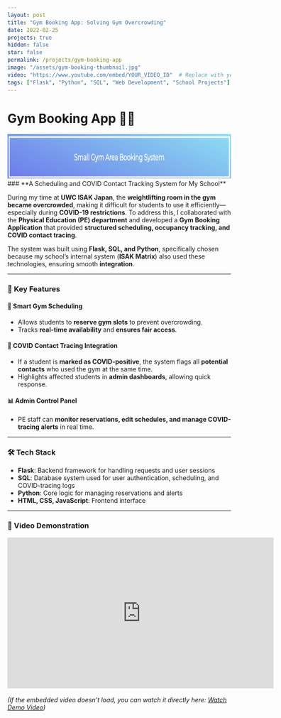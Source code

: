 ```yaml
---
layout: post
title: "Gym Booking App: Solving Gym Overcrowding"
date: 2022-02-25
projects: true
hidden: false
star: false
permalink: /projects/gym-booking-app
image: "/assets/gym-booking-thumbnail.jpg"
video: "https://www.youtube.com/embed/YOUR_VIDEO_ID"  # Replace with your unlisted YouTube video link
tags: ["Flask", "Python", "SQL", "Web Development", "School Projects"]
---
```

# Gym Booking App 🏋️‍♂️  
<img src="/assets/images/smallgym_thumbnail.png" alt="AviaAssist Screenshot" width="600" height = "100">
### **A Scheduling and COVID Contact Tracking System for My School**  

During my time at **UWC ISAK Japan**, the **weightlifting room in the gym became overcrowded**, making it difficult for students to use it efficiently—especially during **COVID-19 restrictions**. To address this, I collaborated with the **Physical Education (PE) department** and developed a **Gym Booking Application** that provided **structured scheduling, occupancy tracking, and COVID contact tracing**.

The system was built using **Flask, SQL, and Python**, specifically chosen because my school’s internal system (**ISAK Matrix**) also used these technologies, ensuring smooth **integration**.

---

### **🌟 Key Features**
#### **📅 Smart Gym Scheduling**
- Allows students to **reserve gym slots** to prevent overcrowding.  
- Tracks **real-time availability** and **ensures fair access**.  

#### **🦠 COVID Contact Tracing Integration**
- If a student is **marked as COVID-positive**, the system flags all **potential contacts** who used the gym at the same time.  
- Highlights affected students in **admin dashboards**, allowing quick response.  

#### **📊 Admin Control Panel**
- PE staff can **monitor reservations, edit schedules, and manage COVID-tracing alerts** in real time.  

---

### **🛠️ Tech Stack**
- **Flask**: Backend framework for handling requests and user sessions  
- **SQL**: Database system used for user authentication, scheduling, and COVID-tracing logs  
- **Python**: Core logic for managing reservations and alerts  
- **HTML, CSS, JavaScript**: Frontend interface  

---

### **🎥 Video Demonstration**
<iframe width="600" height="340" src="https://www.youtube.com/embed/b22Ctlpv0ac" frameborder="0" allowfullscreen></iframe>

*(If the embedded video doesn’t load, you can watch it directly here: [Watch Demo Video](https://youtu.be/b22Ctlpv0ac))*
